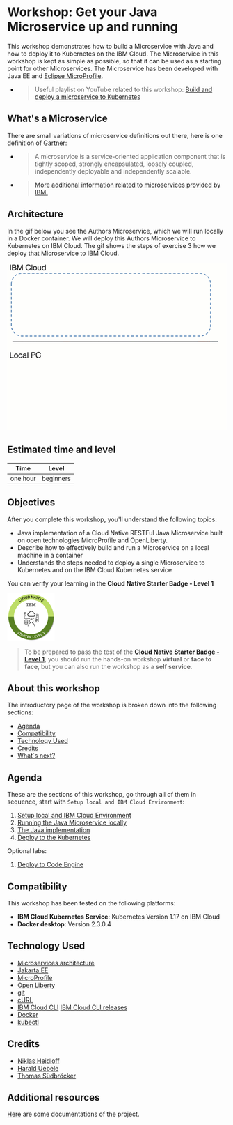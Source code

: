 # Workshop: Get your Java Microservice up and running

This workshop demonstrates how to build a Microservice with Java and how to deploy it to Kubernetes on the IBM Cloud. The Microservice in this workshop is kept as simple as possible, so that it can be used as a starting point for other Microservices. The Microservice has been developed with Java EE and [Eclipse MicroProfile](https://microprofile.io/).

* > Useful playlist on YouTube related to this workshop: [Build and deploy a microservice to Kubernetes](https://ibm.biz/BdzVRY)

## What's a Microservice

There are small variations of microservice definitions out there, here is one definition of [Gartner](https://www.gartner.com/en/information-technology/glossary/microservice):

* > A microservice is a service-oriented application component that is tightly scoped, strongly encapsulated, loosely coupled, independently deployable and independently scalable.

* > [More additional information related to microservices provided by IBM.](https://www.ibm.com/cloud/learn/microservices)

## Architecture

In the gif below you see the Authors Microservice, which we will run locally in a Docker container.
We will deploy this Authors Microservice to Kubernetes on IBM Cloud.
The gif shows the steps of exercise 3 how we deploy that Microservice to IBM Cloud.

![overview](images/lab-4-overview.gif)

## Estimated time and level

|  Time | Level  |
| - | - |
| one hour | beginners |

## Objectives

After you complete this workshop, you'll understand the following topics:

* Java implementation of a Cloud Native RESTFul Java Microservice built on open technologies MicroProfile and OpenLiberty.
* Describe how to effectively build and run a Microservice on a local machine in a container
* Understands the steps needed to deploy a single Microservice to Kubernetes and on the IBM Cloud Kubernetes service

You can verify your learning in the **Cloud Native Starter Badge - Level 1**

![Cloud Native Starter Badge - Level 1](images/cnsl1.png)

> To be prepared to pass the test of the [**Cloud Native Starter Badge - Level 1**](http://ibm.biz/cloud-native-starter-level-1-badge), you should run the hands-on workshop **virtual** or **face to face**, but you can also run the workshop as a **self service**.

## About this workshop

The introductory page of the workshop is broken down into the following sections:

* [Agenda](#agenda)
* [Compatibility](#compatibility)
* [Technology Used](#technology-used)
* [Credits](#credits)
* [What`s next?](#whats-next?)

## Agenda

These are the sections of this workshop, go through all of them in sequence, start with `Setup local and IBM Cloud Environment`:

 1. [Setup local and IBM Cloud Environment](pre-work/README.md)
 2. [Running the Java Microservice locally](exercise-01/README.md)
 3. [The Java implementation](exercise-02/README.md)
 4. [Deploy to the Kubernetes](exercise-03/README.md)

 Optional labs:

 1. [Deploy to Code Engine](optional-lab-01/README.md)

## Compatibility

This workshop has been tested on the following platforms:

* **IBM Cloud Kubernetes Service**: Kubernetes Version 1.17 on IBM Cloud
* **Docker desktop**: Version 2.3.0.4

## Technology Used

* [Microservices architecture](https://en.wikipedia.org/wiki/Microservices)
* [Jakarta EE](https://jakarta.ee/)
* [MicroProfile](https://microprofile.io/)
* [Open Liberty](https://openliberty.io/)
* [git](https://git-scm.com/book/en/v2/Getting-Started-Installing-Git)
* [cURL](https://curl.haxx.se/download.html)
* [IBM Cloud CLI](https://cloud.ibm.com/docs/home/tools)
  [IBM Cloud CLI releases](https://github.com/IBM-Cloud/ibm-cloud-cli-release/releases)
* [Docker](https://docs.docker.com/v17.12/install/)
* [kubectl](https://kubernetes.io/docs/tasks/tools/install-kubectl/)

## Credits

* [Niklas Heidloff](https://twitter.com/nheidloff)
* [Harald Uebele](https://twitter.com/Harald_U)
* [Thomas Südbröcker](https://twitter.com/tsuedbroecker)

## Additional resources

[Here](https://github.com/IBM/cloud-native-starter#documentation---kubernetes-and-microprofile) are some documentations of the project.
